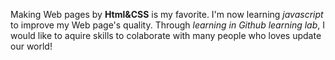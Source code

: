 Making Web pages by **Html&CSS** is my favorite.
I'm now learning *javascript* to improve my Web page's quality.
Through _learning in *Github learning lab*_, I would like to aquire skills to colaborate with many people who loves update our world!
